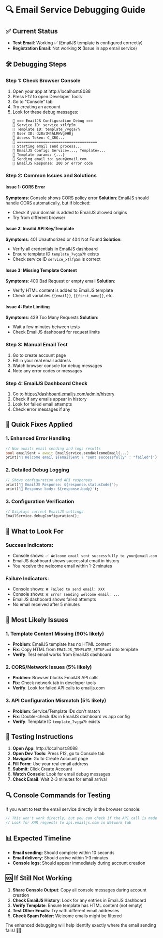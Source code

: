# 🔍 Email Service Debugging Guide

## ✅ Current Status
- **Test Email**: Working ✅ (EmailJS template is configured correctly)
- **Registration Email**: Not working ❌ (Issue in app email service)

## 🛠️ Debugging Steps

### Step 1: Check Browser Console
1. Open your app at http://localhost:8088
2. Press F12 to open Developer Tools
3. Go to "Console" tab
4. Try creating an account
5. Look for these debug messages:
   ```
   📧 === EmailJS Configuration Debug ===
   📧 Service ID: service_xtlfp5m
   📧 Template ID: template_7vgqa7h
   📧 User ID: dz8xtM4ALRHVg9HBj
   📧 Access Token: C_XRQ...
   📧 =====================================
   📧 Starting email send process...
   📧 EmailJS Config: Service=..., Template=...
   📧 Template params: {...}
   📧 Sending email to: your@email.com
   📧 EmailJS Response: 200 or error code
   ```

### Step 2: Common Issues and Solutions

#### Issue 1: CORS Error
**Symptoms**: Console shows CORS policy error
**Solution**: EmailJS should handle CORS automatically, but if blocked:
- Check if your domain is added to EmailJS allowed origins
- Try from different browser

#### Issue 2: Invalid API Key/Template
**Symptoms**: 401 Unauthorized or 404 Not Found
**Solution**: 
- Verify all credentials in EmailJS dashboard
- Ensure template ID `template_7vgqa7h` exists
- Check service ID `service_xtlfp5m` is correct

#### Issue 3: Missing Template Content
**Symptoms**: 400 Bad Request or empty email
**Solution**: 
- Verify HTML content is added to EmailJS template
- Check all variables `{{email}}`, `{{first_name}}`, etc.

#### Issue 4: Rate Limiting
**Symptoms**: 429 Too Many Requests
**Solution**: 
- Wait a few minutes between tests
- Check EmailJS dashboard for request limits

### Step 3: Manual Email Test
1. Go to create account page
2. Fill in your real email address
3. Watch browser console for debug messages
4. Note any error codes or messages

### Step 4: EmailJS Dashboard Check
1. Go to https://dashboard.emailjs.com/admin/history
2. Check if any emails appear in history
3. Look for failed email attempts
4. Check error messages if any

## 🔧 Quick Fixes Applied

### 1. Enhanced Error Handling
```dart
// Now awaits email sending and logs results
bool emailSent = await EmailService.sendWelcomeEmail(...)
print('📧 Welcome email ${emailSent ? "sent successfully" : "failed"}');
```

### 2. Detailed Debug Logging
```dart
// Shows configuration and API responses
print('📧 EmailJS Response: ${response.statusCode}');
print('📧 Response body: ${response.body}');
```

### 3. Configuration Verification
```dart
// Displays current EmailJS settings
EmailService.debugConfiguration();
```

## 🎯 What to Look For

### Success Indicators:
- Console shows: `✅ Welcome email sent successfully to your@email.com`
- EmailJS dashboard shows successful email in history
- You receive the welcome email within 1-2 minutes

### Failure Indicators:
- Console shows: `❌ Failed to send email: XXX`
- Console shows: `❌ Error sending welcome email: ...`
- EmailJS dashboard shows failed attempts
- No email received after 5 minutes

## 🚨 Most Likely Issues

### 1. Template Content Missing (90% likely)
- **Problem**: EmailJS template has no HTML content
- **Fix**: Copy HTML from `EMAILJS_TEMPLATE_SETUP.md` into template
- **Verify**: Test email works from EmailJS dashboard

### 2. CORS/Network Issues (5% likely)
- **Problem**: Browser blocks EmailJS API calls
- **Fix**: Check network tab in developer tools
- **Verify**: Look for failed API calls to emailjs.com

### 3. API Configuration Mismatch (5% likely)
- **Problem**: Service/Template IDs don't match
- **Fix**: Double-check IDs in EmailJS dashboard vs app config
- **Verify**: Template ID `template_7vgqa7h` exists

## 📱 Testing Instructions

1. **Open App**: http://localhost:8088
2. **Open Dev Tools**: Press F12, go to Console tab
3. **Navigate**: Go to Create Account page
4. **Fill Form**: Use your real email address
5. **Submit**: Click Create Account
6. **Watch Console**: Look for email debug messages
7. **Check Email**: Wait 2-3 minutes for email arrival

## 🔍 Console Commands for Testing

If you want to test the email service directly in the browser console:

```javascript
// This won't work directly, but you can check if the API call is made
// Look for XHR requests to api.emailjs.com in Network tab
```

## 📊 Expected Timeline
- **Email sending**: Should complete within 10 seconds
- **Email delivery**: Should arrive within 1-3 minutes  
- **Console logs**: Should appear immediately during account creation

## 🆘 If Still Not Working

1. **Share Console Output**: Copy all console messages during account creation
2. **Check EmailJS History**: Look for any entries in EmailJS dashboard
3. **Verify Template**: Ensure template has HTML content (not empty)
4. **Test Other Emails**: Try with different email addresses
5. **Check Spam Folder**: Welcome emails might be filtered

The enhanced debugging will help identify exactly where the email sending fails! 🕵️‍♂️
